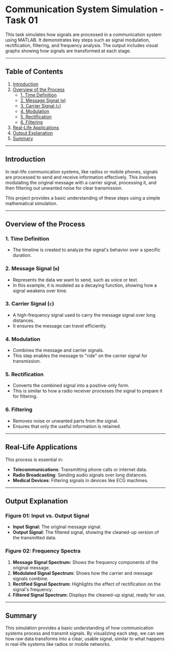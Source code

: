# Communication System Simulation - Task 01

This task simulates how signals are processed in a communication system using MATLAB. It demonstrates key steps such as signal modulation, rectification, filtering, and frequency analysis. The output includes visual graphs showing how signals are transformed at each stage.

---

## Table of Contents
1. [Introduction](#introduction)  
2. [Overview of the Process](#overview-of-the-process)  
   - [1. Time Definition](#1-time-definition)  
   - [2. Message Signal (`m`)](#2-message-signal-m)  
   - [3. Carrier Signal (`c`)](#3-carrier-signal-c)  
   - [4. Modulation](#4-modulation)  
   - [5. Rectification](#5-rectification)  
   - [6. Filtering](#6-filtering)  
3. [Real-Life Applications](#real-life-applications)  
4. [Output Explanation](#output-explanation)  
5. [Summary](#summary)  

---

## Introduction

In real-life communication systems, like radios or mobile phones, signals are processed to send and receive information effectively. This involves modulating the original message with a carrier signal, processing it, and then filtering out unwanted noise for clear transmission.

This project provides a basic understanding of these steps using a simple mathematical simulation.

---

## Overview of the Process

### 1. **Time Definition**  
- The timeline is created to analyze the signal's behavior over a specific duration.

### 2. **Message Signal (`m`)**  
- Represents the data we want to send, such as voice or text.
- In this example, it is modeled as a decaying function, showing how a signal weakens over time.

### 3. **Carrier Signal (`c`)**  
- A high-frequency signal used to carry the message signal over long distances.
- It ensures the message can travel efficiently.

### 4. **Modulation**  
- Combines the message and carrier signals.  
- This step enables the message to "ride" on the carrier signal for transmission.

### 5. **Rectification**  
- Converts the combined signal into a positive-only form.
- This is similar to how a radio receiver processes the signal to prepare it for filtering.

### 6. **Filtering**  
- Removes noise or unwanted parts from the signal.
- Ensures that only the useful information is retained.

---

## Real-Life Applications

This process is essential in:  
- **Telecommunications**: Transmitting phone calls or internet data.  
- **Radio Broadcasting**: Sending audio signals over long distances.  
- **Medical Devices**: Filtering signals in devices like ECG machines.  

---

## Output Explanation

### Figure 01: Input vs. Output Signal  
- **Input Signal:** The original message signal.  
- **Output Signal:** The filtered signal, showing the cleaned-up version of the transmitted data.

### Figure 02: Frequency Spectra  
1. **Message Signal Spectrum:** Shows the frequency components of the original message.  
2. **Modulated Signal Spectrum:** Shows how the carrier and message signals combine.  
3. **Rectified Signal Spectrum:** Highlights the effect of rectification on the signal's frequency.  
4. **Filtered Signal Spectrum:** Displays the cleaned-up signal, ready for use.

---

## Summary

This simulation provides a basic understanding of how communication systems process and transmit signals. By visualizing each step, we can see how raw data transforms into a clear, usable signal, similar to what happens in real-life systems like radios or mobile networks.
